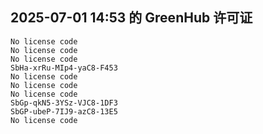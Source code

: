 ## 2025-07-01 14:53 的 GreenHub 许可证
```
No license code
No license code
No license code
SbHa-xrRu-MIp4-yaC8-F453
No license code
No license code
No license code
SbGp-qkN5-3YSz-VJC8-1DF3
SbGP-ubeP-7IJ9-azC8-13E5
No license code
```
